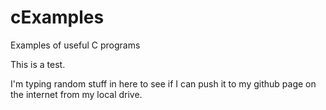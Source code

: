 # cExamples
Examples of useful C programs

This is a test.

I'm typing random stuff in here to see if I can push it to my github page on the internet from my local drive.